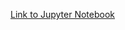 [Link to Jupyter Notebook](https://drive.google.com/file/d/1DqOJHe8C3uRTCKHQPnVwvq3Y4ab9jixS/view?usp=sharing)
